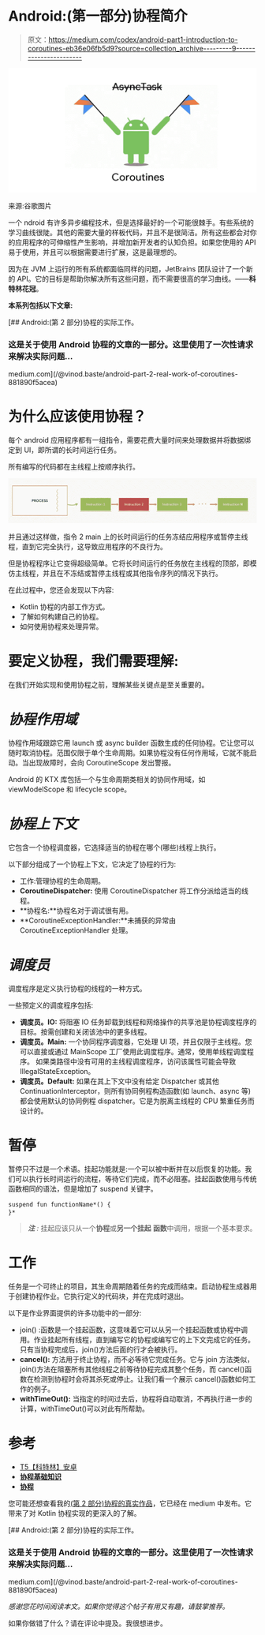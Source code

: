 # Android:(第一部分)协程简介

> 原文：<https://medium.com/codex/android-part1-introduction-to-coroutines-eb36e06fb5d9?source=collection_archive---------9----------------------->

![](img/065387860b24fea7b8d638bd20212139.png)

来源:谷歌图片

一个 ndroid 有许多异步编程技术，但是选择最好的一个可能很棘手。有些系统的学习曲线很陡。其他的需要大量的样板代码，并且不是很简洁。所有这些都会对你的应用程序的可伸缩性产生影响，并增加新开发者的认知负担。如果您使用的 API 易于使用，并且可以根据需要进行扩展，这是最理想的。

因为在 JVM 上运行的所有系统都面临同样的问题，JetBrains 团队设计了一个新的 API。它的目标是帮助你解决所有这些问题，而不需要很高的学习曲线。——**科特林花冠**。

**本系列包括以下文章:**

[](/@vinod.baste/android-part-2-real-work-of-coroutines-881890f5acea) [## Android:(第 2 部分)协程的实际工作。

### 这是关于使用 Android 协程的文章的一部分。这里使用了一次性请求来解决实际问题…

medium.com](/@vinod.baste/android-part-2-real-work-of-coroutines-881890f5acea) 

# 为什么应该使用协程？

每个 android 应用程序都有一组指令，需要花费大量时间来处理数据并将数据绑定到 UI，即所谓的长时间运行任务。

所有编写的代码都在主线程上按顺序执行。

![](img/4e87f69d09cacac83df74f9c1b51f89d.png)

并且通过这样做，指令 2 main 上的长时间运行的任务冻结应用程序或暂停主线程，直到它完全执行，这导致应用程序的不良行为。

但是协程程序让它变得超级简单。它将长时间运行的任务放在主线程的顶部，即模仿主线程，并且在不冻结或暂停主线程或其他指令序列的情况下执行。

在此过程中，您还会发现以下内容:

*   Kotlin 协程的内部工作方式。
*   了解如何构建自己的协程。
*   如何使用协程来处理异常。

# **要定义协程，我们需要理解:**

在我们开始实现和使用协程之前，理解某些关键点是至关重要的。

# ***协程作用域***

协程作用域跟踪它用 launch 或 async builder 函数生成的任何协程。它让您可以随时取消协程。范围仅限于单个生命周期。如果协程没有任何作用域，它就不能启动。当出现故障时，会向 CoroutineScope 发出警报。

Android 的 KTX 库包括一个与生命周期类相关的协同作用域，如 viewModelScope 和 lifecycle scope。

# ***协程上下文***

它包含一个协程调度器，它选择适当的协程在哪个(哪些)线程上执行。

以下部分组成了一个协程上下文，它决定了协程的行为:

*   工作:管理协程的生命周期。
*   **CoroutineDispatcher:** 使用 CoroutineDispatcher 将工作分派给适当的线程。
*   **协程名:**协程名对于调试很有用。
*   **CoroutineExceptionHandler:**未捕获的异常由 CoroutineExceptionHandler 处理。

# *调度员*

调度程序是定义执行协程的线程的一种方式。

一些预定义的调度程序包括:

*   **调度员。IO:** 将阻塞 IO 任务卸载到线程和网络操作的共享池是协程调度程序的目标。按需创建和关闭该池中的更多线程。
*   **调度员。Main:** 一个协同程序调度器，它处理 UI 项，并且仅限于主线程。您可以直接或通过 MainScope 工厂使用此调度程序。通常，使用单线程调度程序。
    如果类路径中没有可用的主线程调度程序，访问该属性可能会导致 IllegalStateException。
*   **调度员。Default:** 如果在其上下文中没有给定 Dispatcher 或其他 ContinuationInterceptor，则所有协同例程构造函数(如 launch、async 等)都会使用默认的协同例程 dispatcher。它是为脱离主线程的 CPU 繁重任务而设计的。

# 暂停

暂停只不过是一个术语。挂起功能就是:一个可以被中断并在以后恢复的功能。我们可以执行长时间运行的流程，等待它们完成，而不必阻塞。挂起函数使用与传统函数相同的语法，但是增加了 suspend 关键字。

```
suspend fun functionName*() {
}*
```

> ***注*** *:* 挂起应该只从一个**协程**或**另一个挂起** **函数**中调用，根据一个基本要求。

# **工作**

任务是一个可终止的项目，其生命周期随着任务的完成而结束。启动协程生成器用于创建协程作业。它执行定义的代码块，并在完成时退出。

以下是作业界面提供的许多功能中的一部分:

*   join() :函数是一个挂起函数，这意味着它可以从另一个挂起函数或协程中调用。作业挂起所有线程，直到编写它的协程或编写它的上下文完成它的任务。只有当协程完成后，join()方法后面的行才会被执行。
*   **cancel():** 方法用于终止协程，而不必等待它完成任务。它与 join 方法类似，join()方法在阻塞所有其他线程之前等待协程完成其整个任务，而 cancel()函数在检测到协程时会将其杀死或停止。让我们看一个展示 cancel()函数如何工作的例子。
*   **withTimeOut():** 当指定的时间过去后，协程将自动取消，不再执行进一步的计算，withTimeOut()可以对此有所帮助。

# 参考

*   [T5【科特林】安卓 ](https://developer.android.com/kotlin/coroutines?gclid=CjwKCAjwi6WSBhA-EiwA6Niok2lmU1xNMY8CxzZbHEY_wCNlsMHcjBUjzGamubkxndEXK33W61cZ9xoCTrIQAvD_BwE&gclsrc=aw.ds)
*   [**协程基础知识**](https://kotlinlang.org/docs/coroutines-basics.html)
*   [**协程**](https://kotlinlang.org/docs/coroutines-overview.html)

您可能还想查看我的[(第 2 部分)协程的真实作品](/@vinod.baste/android-part-2-real-work-of-coroutines-881890f5acea)，它已经在 medium 中发布。它带来了对 Kotlin 协程实现的更深入的了解。

[](/@vinod.baste/android-part-2-real-work-of-coroutines-881890f5acea) [## Android:(第 2 部分)协程的实际工作。

### 这是关于使用 Android 协程的文章的一部分。这里使用了一次性请求来解决实际问题…

medium.com](/@vinod.baste/android-part-2-real-work-of-coroutines-881890f5acea) 

*感谢您花时间阅读本文。如果你觉得这个帖子有用又有趣，请鼓掌推荐。*

如果你做错了什么？请在评论中提及。我很想进步。